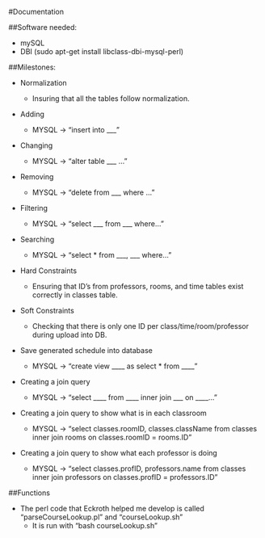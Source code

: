 #Documentation

##Software needed:

* mySQL 
* DBI (sudo apt-get install libclass-dbi-mysql-perl)

##Milestones:
* Normalization
  * Insuring that all the tables follow normalization.

* Adding
  * MYSQL -> “insert into ___”
  
* Changing
  * MYSQL -> “alter table ___ …”

* Removing
  * MYSQL -> “delete from ___ where …”

* Filtering
  * MYSQL -> “select ___ from ___ where…”

* Searching
  * MYSQL -> “select * from ___, ___ where…”

* Hard Constraints
  * Ensuring that ID’s from professors, rooms, and time tables exist correctly in classes table.

* Soft Constraints
  * Checking that there is only one ID per class/time/room/professor during upload into DB.

* Save generated schedule into database
  * MYSQL -> “create view ____ as select * from ____”

* Creating a join query
  * MYSQL -> “select ____ from ____ inner join ___ on ____...”

* Creating a join query to show what is in each classroom
  * MYSQL -> “select classes.roomID, classes.className from classes inner join rooms on classes.roomID = rooms.ID”

* Creating a join query to show what each professor is doing
  * MYSQL -> “select classes.profID, professors.name from classes inner join professors on classes.profID = professors.ID”

##Functions
* The perl code that Eckroth helped me develop is called “parseCourseLookup.pl” and “courseLookup.sh”
  * It is run with “bash courseLookup.sh”







































